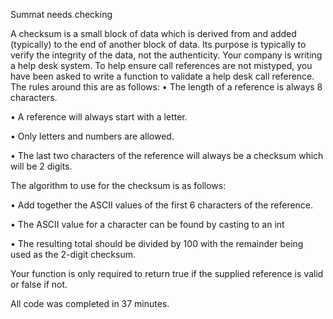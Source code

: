 Summat needs checking

A checksum is a small block of data which is derived from and added (typically) to the end of another block of data.  Its purpose is typically to verify the integrity of the data, not the authenticity. 
Your company is writing a help desk system.  To help ensure call references are not mistyped, you have been asked to write a function to validate a help desk call reference.  The rules around this are as follows:
•	The length of a reference is always 8 characters.

•	A reference will always start with a letter.

•	Only letters and numbers are allowed.

•	The last two characters of the reference will always be a checksum which will be 2 digits.

The algorithm to use for the checksum is as follows:

•	Add together the ASCII values of the first 6 characters of the reference.

•	The ASCII value for a character can be found by casting to an int

•	The resulting total should be divided by 100 with the remainder being used as the 2-digit checksum.


Your function is only required to return true if the supplied reference is valid or false if not.


All code was completed in 37 minutes.
